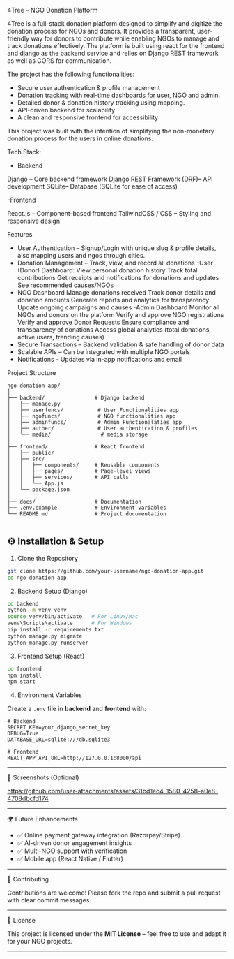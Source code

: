  4Tree – NGO Donation Platform

4Tree is a full-stack donation platform designed to simplify and digitize the donation process for NGOs and donors. It provides a transparent, user-friendly way for donors to contribute while enabling 
NGOs to manage and track donations effectively. The platform is built using react for the frontend and django as the backend service and relies on Django REST framework as well as CORS for communication.

The project has the following functionalities:

- Secure user authentication & profile management
- Donation tracking with real-time dashboards for user, NGO and admin.
- Detailed donor & donation history tracking using mapping.
- API-driven backend for scalability
- A clean and responsive frontend for accessibility

This project was built with the intention of simplifying the non-monetary donation process for the users in online donations.

Tech Stack:

- Backend

Django – Core backend framework
Django REST Framework (DRF)– API development
SQLite– Database (SQLite for ease of access)

-Frontend

React.js – Component-based frontend
TailwindCSS / CSS – Styling and responsive design

Features

- User Authentication – Signup/Login with unique slug & profile details, also mapping users and ngos through  cities.
- Donation Management – Track, view, and record all donations
-User (Donor) Dashboard:
View personal donation history
Track total contributions 
Get receipts and notifications for donations and updates
See recommended causes/NGOs
- NGO Dashboard
Manage donations received
Track donor details and donation amounts
Generate reports and analytics for transparency
Update ongoing campaigns and causes
-Admin Dashboard
Monitor all NGOs and donors on the platform
Verify and approve NGO registrations
Verify and approve Donor Requests
Ensure compliance and transparency of donations
Access global analytics (total donations, active users, trending causes)
- Secure Transactions – Backend validation & safe handling of donor data
- Scalable APIs – Can be integrated with multiple NGO portals
- Notifications – Updates via in-app notifications and email

Project Structure
```
ngo-donation-app/
│
├── backend/                # Django backend
│   ├── manage.py
│   ├── userfuncs/           # User Functionalities app
│   ├── ngofuncs/            # NGO functionalities app
│   ├── adminfuncs/          # Admin Functionalaties app
│   ├── auther/              # User authentication & profiles
│   └── media/                # media storage
│
├── frontend/               # React frontend
│   ├── public/
│   ├── src/
│   │   ├── components/     # Reusable components
│   │   ├── pages/          # Page-level views
│   │   ├── services/       # API calls
│   │   └── App.js
│   └── package.json
│
├── docs/                   # Documentation
├── .env.example            # Environment variables
└── README.md               # Project documentation


```

## ⚙️ Installation & Setup

 1. Clone the Repository

```bash
git clone https://github.com/your-username/ngo-donation-app.git
cd ngo-donation-app
```

 2. Backend Setup (Django)

```bash
cd backend
python -m venv venv
source venv/bin/activate   # For Linux/Mac
venv\Scripts\activate      # For Windows
pip install -r requirements.txt
python manage.py migrate
python manage.py runserver
```

3. Frontend Setup (React)

```bash
cd frontend
npm install
npm start
```

 4. Environment Variables

Create a `.env` file in **backend** and **frontend** with:

```env
# Backend
SECRET_KEY=your_django_secret_key
DEBUG=True
DATABASE_URL=sqlite:///db.sqlite3

# Frontend
REACT_APP_API_URL=http://127.0.0.1:8000/api
```

---

 📸 Screenshots (Optional)



https://github.com/user-attachments/assets/31bd1ec4-1580-4258-a0e8-4708dbcfd174



---

 🌍 Future Enhancements

* ✅ Online payment gateway integration (Razorpay/Stripe)
* ✅ AI-driven donor engagement insights
* ✅ Multi-NGO support with verification
* ✅ Mobile app (React Native / Flutter)

---

🤝 Contributing

Contributions are welcome! Please fork the repo and submit a pull request with clear commit messages.

---

 📜 License

This project is licensed under the **MIT License** – feel free to use and adapt it for your NGO projects.

---
